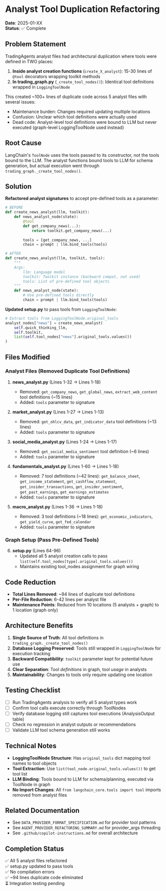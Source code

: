 # Analyst Tool Duplication Refactoring

**Date**: 2025-01-XX  
**Status**: ✅ Complete

## Problem Statement

TradingAgents analyst files had architectural duplication where tools were defined in TWO places:

1. **Inside analyst creation functions** (`create_X_analyst`): 15-30 lines of `@tool` decorators wrapping toolkit methods
2. **In trading_graph.py** (`_create_tool_nodes()`): Identical tool definitions wrapped in `LoggingToolNode`

This created ~100+ lines of duplicate code across 5 analyst files with several issues:
- Maintenance burden: Changes required updating multiple locations
- Confusion: Unclear which tool definitions were actually used
- Dead code: Analyst-level tool definitions were bound to LLM but never executed (graph-level LoggingToolNode used instead)

## Root Cause

LangChain's `ToolNode` uses the tools passed to its constructor, not the tools bound to the LLM. The analyst functions bound tools to LLM for schema generation, but actual execution went through `trading_graph._create_tool_nodes()`.

## Solution

**Refactored analyst signatures** to accept pre-defined tools as a parameter:

```python
# BEFORE
def create_news_analyst(llm, toolkit):
    def news_analyst_node(state):
        @tool
        def get_company_news(...):
            return toolkit.get_company_news(...)
        
        tools = [get_company_news, ...]
        chain = prompt | llm.bind_tools(tools)

# AFTER
def create_news_analyst(llm, toolkit, tools):
    """
    Args:
        llm: Language model
        toolkit: Toolkit instance (backward compat, not used)
        tools: List of pre-defined tool objects
    """
    def news_analyst_node(state):
        # Use pre-defined tools directly
        chain = prompt | llm.bind_tools(tools)
```

**Updated setup.py** to pass tools from `LoggingToolNode`:

```python
# Extract tools from LoggingToolNode.original_tools
analyst_nodes["news"] = create_news_analyst(
    self.quick_thinking_llm, 
    self.toolkit,
    list(self.tool_nodes["news"].original_tools.values())
)
```

## Files Modified

### Analyst Files (Removed Duplicate Tool Definitions)

1. **news_analyst.py** (Lines 1-32 → Lines 1-18)
   - Removed: `get_company_news`, `get_global_news`, `extract_web_content` tool definitions (~15 lines)
   - Added: `tools` parameter to signature
   
2. **market_analyst.py** (Lines 1-27 → Lines 1-13)
   - Removed: `get_ohlcv_data`, `get_indicator_data` tool definitions (~13 lines)
   - Added: `tools` parameter to signature
   
3. **social_media_analyst.py** (Lines 1-24 → Lines 1-17)
   - Removed: `get_social_media_sentiment` tool definition (~6 lines)
   - Added: `tools` parameter to signature
   
4. **fundamentals_analyst.py** (Lines 1-60 → Lines 1-18)
   - Removed: 7 tool definitions (~42 lines): `get_balance_sheet`, `get_income_statement`, `get_cashflow_statement`, `get_insider_transactions`, `get_insider_sentiment`, `get_past_earnings`, `get_earnings_estimates`
   - Added: `tools` parameter to signature
   
5. **macro_analyst.py** (Lines 1-36 → Lines 1-18)
   - Removed: 3 tool definitions (~18 lines): `get_economic_indicators`, `get_yield_curve`, `get_fed_calendar`
   - Added: `tools` parameter to signature

### Graph Setup (Pass Pre-Defined Tools)

6. **setup.py** (Lines 64-96)
   - Updated all 5 analyst creation calls to pass `list(self.tool_nodes[type].original_tools.values())`
   - Maintains existing tool_nodes assignment for graph wiring

## Code Reduction

- **Total Lines Removed**: ~94 lines of duplicate tool definitions
- **Per-File Reduction**: 6-42 lines per analyst file
- **Maintenance Points**: Reduced from 10 locations (5 analysts + graph) to 1 location (graph only)

## Architecture Benefits

1. **Single Source of Truth**: All tool definitions in `trading_graph._create_tool_nodes()`
2. **Database Logging Preserved**: Tools still wrapped in `LoggingToolNode` for execution tracking
3. **Backward Compatibility**: `toolkit` parameter kept for potential future use
4. **Clear Separation**: Tool *definitions* in graph, tool *usage* in analysts
5. **Maintainability**: Changes to tools only require updating one location

## Testing Checklist

- [ ] Run TradingAgents analysis to verify all 5 analyst types work
- [ ] Confirm tool calls execute correctly through ToolNodes
- [ ] Verify database logging still captures tool executions (AnalysisOutput table)
- [ ] Check no regression in analyst outputs or recommendations
- [ ] Validate LLM tool schema generation still works

## Technical Notes

- **LoggingToolNode Structure**: Has `original_tools` dict mapping tool names to tool objects
- **Tool Extraction**: Use `list(tool_node.original_tools.values())` to get tool list
- **LLM Binding**: Tools bound to LLM for schema/planning, executed via ToolNode in graph
- **No Import Changes**: All `from langchain_core.tools import tool` imports removed from analyst files

## Related Documentation

- See `DATA_PROVIDER_FORMAT_SPECIFICATION.md` for provider tool patterns
- See `AGENT_PROVIDER_REFACTORING_SUMMARY.md` for provider_args threading
- See `.github/copilot-instructions.md` for overall architecture

## Completion Status

✅ All 5 analyst files refactored  
✅ setup.py updated to pass tools  
✅ No compilation errors  
✅ ~94 lines duplicate code eliminated  
⏳ Integration testing pending
